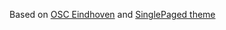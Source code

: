 <i class="fa fa-angle-left" ></i><i class="fa fa-angle-right" ></i>  Based on [OSC Eindhoven](https://osceindhoven.github.io/) and [SinglePaged theme](https://github.com/t413/SinglePaged)

